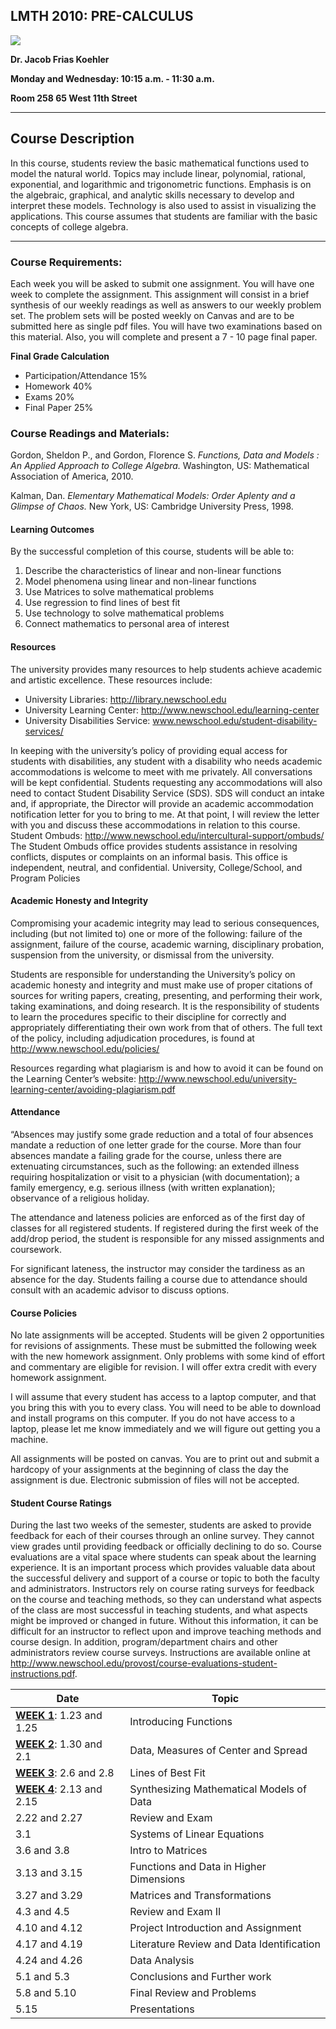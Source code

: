 ## LMTH 2010: PRE-CALCULUS

![](http://www.newschool.edu/edu-assets/imgs/tns-logo.png)

**Dr. Jacob Frias Koehler**

**Monday and Wednesday: 10:15 a.m. - 11:30 a.m.**

**Room 258 65 West 11th Street**

---

## Course Description

In this course, students review the basic mathematical functions used to model the natural world. Topics may include linear, polynomial, rational, exponential, and logarithmic and trigonometric functions. Emphasis is on the algebraic, graphical, and analytic skills necessary to develop and interpret these models. Technology is also used to assist in visualizing the applications. This course assumes that students are familiar with the basic concepts of college algebra.
    
---

### Course Requirements: 

Each week you will be asked to submit one assignment.  You will have one week to complete the assignment.  This assignment will consist in a brief synthesis of our weekly readings as well as answers to our weekly problem set.  The problem sets will be posted weekly on Canvas and are to be submitted here as single pdf files.  You will have two examinations based on this material.  Also, you will complete and present a 7 - 10 page final paper.

**Final Grade Calculation**

* Participation/Attendance    15%   
* Homework     40%    
* Exams    20%   
* Final Paper    25%


### Course Readings and Materials:

Gordon, Sheldon P., and Gordon, Florence S. *Functions, Data and Models : An Applied Approach to College Algebra.* Washington, US: Mathematical Association of America, 2010. 

Kalman, Dan. *Elementary Mathematical Models: Order Aplenty and a Glimpse of Chaos.* New York, US: Cambridge University Press, 1998.


#### Learning Outcomes 
By the successful completion of this course, students will be able to:

1. Describe the characteristics of linear and non-linear functions
2. Model phenomena using linear and non-linear functions
3. Use Matrices to solve mathematical problems
4. Use regression to find lines of best fit
5. Use technology to solve mathematical problems
6. Connect mathematics to personal area of interest

#### Resources 
The university provides many resources to help students achieve academic and artistic excellence. These resources include:

* University Libraries: http://library.newschool.edu
* University Learning Center: http://www.newschool.edu/learning-center 
* University Disabilities Service: www.newschool.edu/student-disability-services/  

In keeping with the university’s policy of providing equal access for students with disabilities, any student with a disability who needs academic accommodations is welcome to meet with me privately. All conversations will be kept confidential. Students requesting any accommodations will also need to contact Student Disability Service (SDS). SDS will conduct an intake and, if appropriate, the Director will provide an academic accommodation notification letter for you to bring to me. At that point, I will review the letter with you and discuss these accommodations in relation to this course.
Student Ombuds: http://www.newschool.edu/intercultural-support/ombuds/
The Student Ombuds office provides students assistance in resolving conflicts, disputes or complaints on an informal basis. This office is independent, neutral, and confidential. 
University, College/School, and Program Policies 
#### Academic Honesty and Integrity 
Compromising your academic integrity may lead to serious consequences, including (but not limited to) one or more of the following: failure of the assignment, failure of the course, academic warning, disciplinary probation, suspension from the university, or dismissal from the university. 

Students are responsible for understanding the University’s policy on academic honesty and integrity and must make use of proper citations of sources for writing papers, creating, presenting, and performing their work, taking examinations, and doing research. It is the responsibility of students to learn the procedures specific to their discipline for correctly and appropriately differentiating their own work from that of others. The full text of the policy, including adjudication procedures, is found at http://www.newschool.edu/policies/

Resources regarding what plagiarism is and how to avoid it can be found on the Learning Center’s website: 
http://www.newschool.edu/university-learning-center/avoiding-plagiarism.pdf

#### Attendance

“Absences may justify some grade reduction and a total of four absences mandate a reduction of one letter grade for the course. More than four absences mandate a failing grade for the course, unless there are extenuating circumstances, such as the following: 
an extended illness requiring hospitalization or visit to a physician (with documentation); a family emergency, e.g. serious illness (with written explanation); observance of a religious holiday.

The attendance and lateness policies are enforced as of the first day of classes for all registered students. If registered during the first week of the add/drop period, the student is responsible for any missed assignments and coursework. 

For significant lateness, the instructor may consider the tardiness as an absence for the day. Students failing a course due to attendance should consult with an academic advisor to discuss options. 

#### Course Policies

No late assignments will be accepted.  Students will be given 2 opportunities for revisions of assignments.  These must be submitted the following week with the new homework assignment. Only problems with some kind of effort and commentary are eligible for revision.  I will offer extra credit with every homework assignment.  

I will assume that every student has access to a laptop computer, and that you bring this with you to every class.  You will need to be able to download and install programs on this computer.  If you do not have access to a laptop, please let me know immediately and we will figure out getting you a machine.  

All assignments will be posted on canvas. You are to print out and submit a hardcopy of your assignments at the beginning of class the day the assignment is due.  Electronic submission of files will not be accepted. 

#### Student Course Ratings

During the last two weeks of the semester, students are asked to provide feedback for each of their courses through an online survey. They cannot view grades until providing feedback or officially declining to do so. Course evaluations are a vital space where students can speak about the learning experience. It is an important process which provides valuable data about the successful delivery and support of a course or topic to both the faculty and administrators. Instructors rely on course rating surveys for feedback on the course and teaching methods, so they can understand what aspects of the class are most successful in teaching students, and what aspects might be improved or changed in future. Without this information, it can be difficult for an instructor to reflect upon and improve teaching methods and course design. In addition, program/department chairs and other administrators review course surveys. Instructions are available online at http://www.newschool.edu/provost/course-evaluations-student-instructions.pdf. 

| Date | Topic |
| ----- | ----- |
| [**WEEK 1**](jfkoehler.github.io/precalc/week1.md):      1.23 and 1.25   | Introducing Functions |
| [**WEEK 2**](jfkoehler.github.io/precalc/week2.md):  1.30 and 2.1 | Data, Measures of Center and Spread |
| [**WEEK 3**](jfkoehler.github.io/precalc/week3.md):  2.6 and 2.8    | Lines of Best Fit |
| [**WEEK 4**](jfkoehler.github.io/precalc/week4.md):  2.13 and 2.15  | Synthesizing Mathematical Models of Data |
| 2.22 and 2.27  | Review and Exam |
| 3.1   |  Systems of Linear Equations |
| 3.6 and 3.8  | Intro to Matrices |
| 3.13 and 3.15 | Functions and Data in Higher Dimensions | 
| 3.27 and 3.29 | Matrices and Transformations |
| 4.3 and 4.5 | Review and Exam II |
| 4.10 and 4.12 | Project Introduction and Assignment |
| 4.17 and 4.19 | Literature Review and Data Identification |
| 4.24 and 4.26 | Data Analysis |
| 5.1 and 5.3 | Conclusions and Further work |
| 5.8 and 5.10 | Final Review and Problems |
| 5.15 | Presentations |
